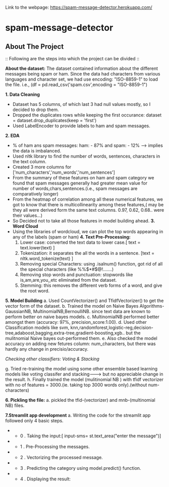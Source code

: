 Link to the webpage: https://spam-message-detector.herokuapp.com/
# spam-message-detector
## About The Project
:: Following are the steps into which the project can be divided ::

**About the dataset:**
The dataset contained information about the different messages being spam or ham.
Since the data had characters from various languages and character set, we had use encoding: "ISO-8859-1" to load the file.
i.e., (df = pd.read_csv('spam.csv',encoding = "ISO-8859-1")

**1. Data Cleaning**
- Dataset has 5 columns, of which last 3 had null values mostly, so I decided to drop them.
- Dropped the duplicates rows while keeping the first occurance: dataset = dataset.drop_duplicates(keep = 'first')
- Used LabelEncoder to provide labels to ham and spam messages.
 
**2. EDA**
- % of ham ans spam messages: ham: - 87% and spam: - 12% --> implies the data is imbalanced.
- Used nltk library to find the number of words, sentences, characters in the text column.
- Created 3 more columns for ['num_characters','num_words','num_sentences']
- From the summary of these features on ham and spam category we found that spam messages generally had greater mean value for number of words,chars,sentences.(i.e., spam messages are comparatively longer)
- From the heatmap of correlation among all these numerical features, we got to know that there is multicollinearity among these features,( may be they all were derived form the same text columns. 0.97, 0.62, 0.68.. were their values...)
- So Decided not to take all those features in model building ahead.
**3. Word Cloud**
- Using the libraries of wordcloud, we can plot the top words appearing in any of the labels (spam or ham)
**4. Text Pre-Processing:**
   1. Lower case: converted the text data to lower case.[ text = text.lower(text) ]
   2. Tokenization: it separates the all the words in a sentence. [text = nltk.word_tokenize(text) ]
   3. Removing special Characters: using .isalnum() function, got rid of all the special characters (like %%$*#$@!.......)
   4. Removing stop words and punctuation: stopwords like is,am,are,you,,etc eliminated from the dataset.
   5. Stemming: this removes the different verb forms of a word, and give the root word.

**5. Model Building**
a. Used CountVectorizer() and TfidfVectorizer() to get the vector form of the dataset.
b. Trained the model on Naive Bayes Algorithms-GaussianNB, MultinomialNB,BernoulliNB. since text data are known to perform better on naive bayes models.
c. MultinomialNB performed better amongst them (accuracy: 97%, precision_score:1.00).
d. Used other Classification models like svm, knn,randomforest,logistic-reg,decision-tree,adaboost,bagging,extra-tree,gradient-boosting,xgb.. but the mulitnomial Naive bayes out-performed them.
e. Also checked the model accuracy on adding new fetures column: num_characters, but there was hardly any change in precisio/accuracy.

_Checking other classifiers: Voting & Stacking_

g. Tried re-training the model using some other ensemble based learning models like voting classifer and stacking---> but no appreciable change in the result.
h. Finally trained the model (mulitinomial NB ) with tfidf vectorizer with no of features = 3000.(ie. taking top 3000 words only).(without num-characters)


**6. Pickling the file:**
a. pickled the tfid-(vectorizer) and mnb-(multinomial NB) files.

**7.Streamlit app development**
a. Writing the code for the streamlit app followed only 4 basic steps.
   - - 0 . Taking the input:[ input-sms= st.text_area("enter the message")]
   - - 1 . Pre-Processing the messages.
   - - 2 . Vectorizing the processed message.
   - - 3 . Predicting the category using model.predict() function.
   - - 4 . Displaying the result: 
